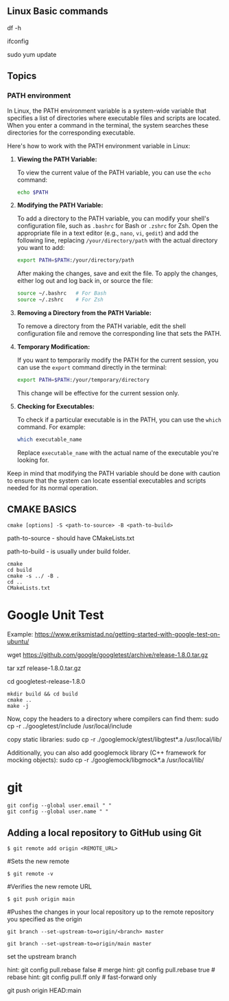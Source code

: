 ## Linux Basic commands

df -h

ifconfig

sudo yum update 



## Topics 
### PATH environment
In Linux, the PATH environment variable is a system-wide variable that specifies a list of directories where executable files and scripts are located. When you enter a command in the terminal, the system searches these directories for the corresponding executable.

Here's how to work with the PATH environment variable in Linux:

1. **Viewing the PATH Variable:**
   
   To view the current value of the PATH variable, you can use the `echo` command:
   
   ```bash
   echo $PATH
   ```

2. **Modifying the PATH Variable:**
   
   To add a directory to the PATH variable, you can modify your shell's configuration file, such as `.bashrc` for Bash or `.zshrc` for Zsh. Open the appropriate file in a text editor (e.g., `nano`, `vi`, `gedit`) and add the following line, replacing `/your/directory/path` with the actual directory you want to add:
   
   ```bash
   export PATH=$PATH:/your/directory/path
   ```

   After making the changes, save and exit the file. To apply the changes, either log out and log back in, or source the file:
   
   ```bash
   source ~/.bashrc   # For Bash
   source ~/.zshrc    # For Zsh
   ```

3. **Removing a Directory from the PATH Variable:**

   To remove a directory from the PATH variable, edit the shell configuration file and remove the corresponding line that sets the PATH.

4. **Temporary Modification:**

   If you want to temporarily modify the PATH for the current session, you can use the `export` command directly in the terminal:
   
   ```bash
   export PATH=$PATH:/your/temporary/directory
   ```

   This change will be effective for the current session only.

5. **Checking for Executables:**

   To check if a particular executable is in the PATH, you can use the `which` command. For example:
   
   ```bash
   which executable_name
   ```

   Replace `executable_name` with the actual name of the executable you're looking for.

Keep in mind that modifying the PATH variable should be done with caution to ensure that the system can locate essential executables and scripts needed for its normal operation.

## CMAKE BASICS 
```
cmake [options] -S <path-to-source> -B <path-to-build>
```
path-to-source - should have CMakeLists.txt

path-to-build - is usually under build folder.

```
cmake
cd build
cmake -s ../ -B . 
cd ..
CMakeLists.txt
```


# Google Unit Test 
Example: https://www.eriksmistad.no/getting-started-with-google-test-on-ubuntu/ 

wget https://github.com/google/googletest/archive/release-1.8.0.tar.gz

tar xzf release-1.8.0.tar.gz

cd googletest-release-1.8.0

```
mkdir build && cd build
cmake ..
make -j
``` 

Now, copy the headers to a directory where compilers can find them:
sudo cp -r ../googletest/include /usr/local/include

copy static libraries: 
sudo cp -r ./googlemock/gtest/libgtest*.a /usr/local/lib/

Additionally, you can also add googlemock library (C++ framework for mocking objects):
sudo cp -r ./googlemock/libgmock*.a /usr/local/lib/


# git

```
git config --global user.email " "
git config --global user.name " "
```
## Adding a local repository to GitHub using Git
```
$ git remote add origin <REMOTE_URL>
```
#Sets the new remote
```
$ git remote -v
```
#Verifies the new remote URL
```
$ git push origin main
```
#Pushes the changes in your local repository up to the remote repository you specified as the origin

```
git branch --set-upstream-to=origin/<branch> master

git branch --set-upstream-to=origin/main master
```
set the upstream branch



hint:   git config pull.rebase false  # merge 
hint:   git config pull.rebase true   # rebase
hint:   git config pull.ff only       # fast-forward only


git push origin HEAD:main
